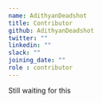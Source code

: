 ```yaml
---
name: AdithyanDeadshot
title: Contributor
github: AdithyanDeadshot
twitter: ""
linkedin: ""
slack: ""
joining_date: ""
role : contributor
---
```


Still waiting for this
